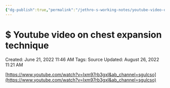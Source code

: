 ```yaml
---
{"dg-publish":true,"permalink":"/jethro-s-working-notes/youtube-video-on-chest-expansion-technique/","dgPassFrontmatter":true}
---
```



# $ Youtube video on chest expansion technique

Created: June 21, 2022 11:46 AM
Tags: Source
Updated: August 26, 2022 11:21 AM

[https://www.youtube.com/watch?v=Ixm97rb3gxI&ab_channel=sgulcso](https://www.youtube.com/watch?v=Ixm97rb3gxI&ab_channel=sgulcso)